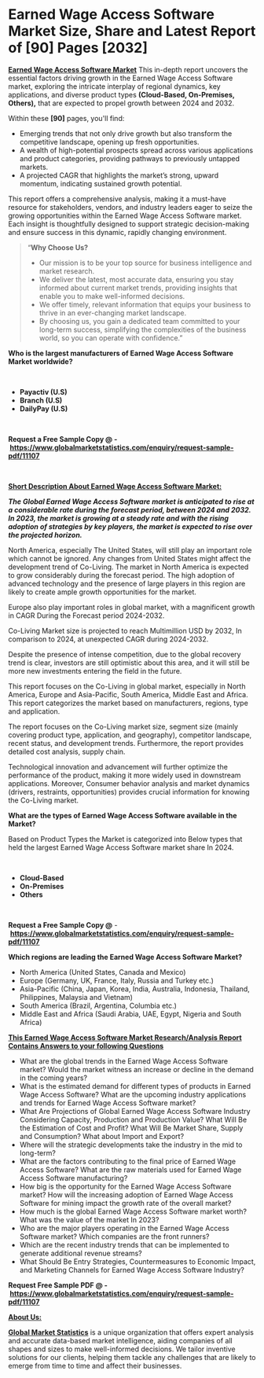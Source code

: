 <h1>Earned Wage Access Software Market Size, Share and Latest Report of [90] Pages [2032]</h1>
<p><a href="https://www.globalmarketstatistics.com/market-reports/earned-wage-access-software-market-11107"><strong>Earned Wage Access Software Market</strong></a> This in-depth report uncovers the essential factors driving growth in the Earned Wage Access Software market, exploring the intricate interplay of regional dynamics, key applications, and diverse product types <strong>(Cloud-Based, On-Premises, Others),</strong> that are expected to propel growth between 2024 and 2032.</p>
<p>Within these <strong>[90]</strong> pages, you'll find:</p>
<ul>
<li>Emerging trends that not only drive growth but also transform the competitive landscape, opening up fresh opportunities.</li>
<li>A wealth of high-potential prospects spread across various applications and product categories, providing pathways to previously untapped markets.</li>
<li>A projected CAGR that highlights the market&rsquo;s strong, upward momentum, indicating sustained growth potential.</li>
</ul>
<p>This report offers a comprehensive analysis, making it a must-have resource for stakeholders, vendors, and industry leaders eager to seize the growing opportunities within the Earned Wage Access Software market. Each insight is thoughtfully designed to support strategic decision-making and ensure success in this dynamic, rapidly changing environment.</p>
<blockquote class="">
<p>&ldquo;<strong>Why Choose Us? </strong></p>
<ul>
<li>Our mission is to be your top source for business intelligence and market research.</li>
<li>We deliver the latest, most accurate data, ensuring you stay informed about current market trends, providing insights that enable you to make well-informed decisions.</li>
<li>We offer timely, relevant information that equips your business to thrive in an ever-changing market landscape.</li>
<li>By choosing us, you gain a dedicated team committed to your long-term success, simplifying the complexities of the business world, so you can operate with confidence.&rdquo;</li>
</ul>
</blockquote>
<p><strong>Who is the largest manufacturers of Earned Wage Access Software Market worldwide?</strong></p>
<p>&nbsp;</p>
<ul>
<li><strong>Payactiv (U.S)</strong></li>
<li><strong>Branch (U.S)</strong></li>
<li><strong>DailyPay (U.S)</strong></li>
</ul>
<p>&nbsp;</p>
<p><strong>Request a Free Sample Copy @ -&nbsp;</strong><a href="https://www.globalmarketstatistics.com/enquiry/request-sample-pdf/11107"><strong>https://www.globalmarketstatistics.com/enquiry/request-sample-pdf/11107</strong></a></p>
<p>&nbsp;</p>
<p><strong><u>Short Description About Earned Wage Access Software Market:</u></strong></p>
<p><strong><em>The Global Earned Wage Access Software market is anticipated to rise at a considerable rate during the forecast period, between 2024 and 2032. In 2023, the market is growing at a steady rate and with the rising adoption of strategies by key players, the market is expected to rise over the projected horizon.</em></strong></p>
<p>North America, especially The United States, will still play an important role which cannot be ignored. Any changes from United States might affect the development trend of Co-Living. The market in North America is expected to grow considerably during the forecast period. The high adoption of advanced technology and the presence of large players in this region are likely to create ample growth opportunities for the market.</p>
<p>Europe also play important roles in global market, with a magnificent growth in CAGR During the Forecast period 2024-2032.</p>
<p>Co-Living Market size is projected to reach Multimillion USD by 2032, In comparison to 2024, at unexpected CAGR during 2024-2032.</p>
<p>Despite the presence of intense competition, due to the global recovery trend is clear, investors are still optimistic about this area, and it will still be more new investments entering the field in the future.</p>
<p>This report focuses on the Co-Living in global market, especially in North America, Europe and Asia-Pacific, South America, Middle East and Africa. This report categorizes the market based on manufacturers, regions, type and application.</p>
<p>The report focuses on the Co-Living market size, segment size (mainly covering product type, application, and geography), competitor landscape, recent status, and development trends. Furthermore, the report provides detailed cost analysis, supply chain.</p>
<p>Technological innovation and advancement will further optimize the performance of the product, making it more widely used in downstream applications. Moreover, Consumer behavior analysis and market dynamics (drivers, restraints, opportunities) provides crucial information for knowing the Co-Living market.</p>
<p><strong>What are the types of Earned Wage Access Software available in the Market?</strong></p>
<p>Based on Product Types the Market is categorized into Below types that held the largest Earned Wage Access Software market share In 2024.</p>
<p>&nbsp;</p>
<ul>
<li><strong>Cloud-Based</strong></li>
<li><strong>On-Premises</strong></li>
<li><strong>Others</strong></li>
</ul>
<p>&nbsp;</p>
<p><strong>Request a Free Sample Copy @</strong>&nbsp;-&nbsp;<a href="https://www.globalmarketstatistics.com/enquiry/request-sample-pdf/11107"><strong>https://www.globalmarketstatistics.com/enquiry/request-sample-pdf/11107</strong></a></p>
<p><strong>Which regions are leading the Earned Wage Access Software Market?</strong></p>
<ul>
<li>North America (United States, Canada and Mexico)</li>
<li>Europe (Germany, UK, France, Italy, Russia and Turkey etc.)</li>
<li>Asia-Pacific (China, Japan, Korea, India, Australia, Indonesia, Thailand, Philippines, Malaysia and Vietnam)</li>
<li>South America (Brazil, Argentina, Columbia etc.)</li>
<li>Middle East and Africa (Saudi Arabia, UAE, Egypt, Nigeria and South Africa)</li>
</ul>
<p><strong><u>This Earned Wage Access Software Market Research/Analysis Report Contains Answers to your following Questions</u></strong></p>
<ul>
<li>What are the global trends in the Earned Wage Access Software market? Would the market witness an increase or decline in the demand in the coming years?</li>
<li>What is the estimated demand for different types of products in Earned Wage Access Software? What are the upcoming industry applications and trends for Earned Wage Access Software market?</li>
<li>What Are Projections of Global Earned Wage Access Software Industry Considering Capacity, Production and Production Value? What Will Be the Estimation of Cost and Profit? What Will Be Market Share, Supply and Consumption? What about Import and Export?</li>
<li>Where will the strategic developments take the industry in the mid to long-term?</li>
<li>What are the factors contributing to the final price of Earned Wage Access Software? What are the raw materials used for Earned Wage Access Software manufacturing?</li>
<li>How big is the opportunity for the Earned Wage Access Software market? How will the increasing adoption of Earned Wage Access Software for mining impact the growth rate of the overall market?</li>
<li>How much is the global Earned Wage Access Software market worth? What was the value of the market In 2023?</li>
<li>Who are the major players operating in the Earned Wage Access Software market? Which companies are the front runners?</li>
<li>Which are the recent industry trends that can be implemented to generate additional revenue streams?</li>
<li>What Should Be Entry Strategies, Countermeasures to Economic Impact, and Marketing Channels for Earned Wage Access Software Industry?</li>
</ul>
<p><strong>Request Free Sample PDF @ -&nbsp;</strong><a href="https://www.globalmarketstatistics.com/enquiry/request-sample-pdf/11107"><strong>https://www.globalmarketstatistics.com/enquiry/request-sample-pdf/11107</strong></a></p>
<p><strong><u>About Us:</u></strong></p>
<p><a href="https://www.globalmarketstatistics.com/"><strong>Global Market Statistics</strong></a>&nbsp;is a unique organization that offers expert analysis and accurate data-based market intelligence, aiding companies of all shapes and sizes to make well-informed decisions. We tailor inventive solutions for our clients, helping them tackle any challenges that are likely to emerge from time to time and affect their businesses.</p>